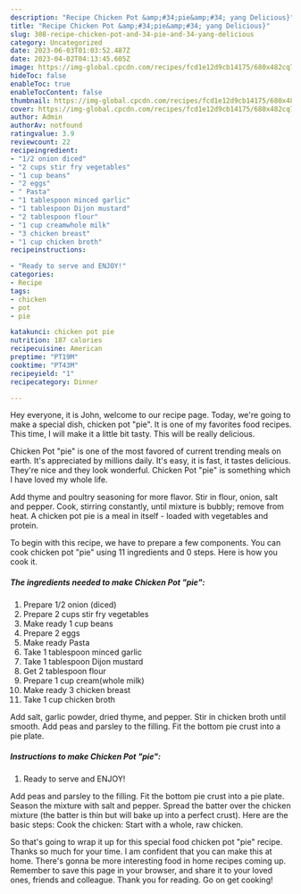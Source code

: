 ```yaml
---
description: "Recipe Chicken Pot &amp;#34;pie&amp;#34; yang Delicious}"
title: "Recipe Chicken Pot &amp;#34;pie&amp;#34; yang Delicious}"
slug: 308-recipe-chicken-pot-and-34-pie-and-34-yang-delicious
category: Uncategorized
date: 2023-06-03T01:03:52.487Z
date: 2023-04-02T04:13:45.605Z
image: https://img-global.cpcdn.com/recipes/fcd1e12d9cb14175/680x482cq70/chicken-pot-pie-recipe-main-photo.jpg
hideToc: false
enableToc: true
enableTocContent: false
thumbnail: https://img-global.cpcdn.com/recipes/fcd1e12d9cb14175/680x482cq70/chicken-pot-pie-recipe-main-photo.jpg
cover: https://img-global.cpcdn.com/recipes/fcd1e12d9cb14175/680x482cq70/chicken-pot-pie-recipe-main-photo.jpg
author: Admin
authorAv: notfound
ratingvalue: 3.9
reviewcount: 22
recipeingredient:
- "1/2 onion diced"
- "2 cups stir fry vegetables"
- "1 cup beans"
- "2 eggs"
- " Pasta"
- "1 tablespoon minced garlic"
- "1 tablespoon Dijon mustard"
- "2 tablespoon flour"
- "1 cup creamwhole milk"
- "3 chicken breast"
- "1 cup chicken broth"
recipeinstructions:

- "Ready to serve and ENJOY!"
categories:
- Recipe
tags:
- chicken
- pot
- pie

katakunci: chicken pot pie 
nutrition: 187 calories
recipecuisine: American
preptime: "PT19M"
cooktime: "PT43M"
recipeyield: "1"
recipecategory: Dinner

---
```



Hey everyone, it is John, welcome to our recipe page. Today, we're going to make a special dish, chicken pot &#34;pie&#34;. It is one of my favorites food recipes. This time, I will make it a little bit tasty. This will be really delicious.

Chicken Pot &#34;pie&#34; is one of the most favored of current trending meals on earth. It's appreciated by millions daily. It's easy, it is fast, it tastes delicious. They're nice and they look wonderful. Chicken Pot &#34;pie&#34; is something which I have loved my whole life.

Add thyme and poultry seasoning for more flavor. Stir in flour, onion, salt and pepper. Cook, stirring constantly, until mixture is bubbly; remove from heat. A chicken pot pie is a meal in itself - loaded with vegetables and protein.


To begin with this recipe, we have to prepare a few components. You can cook chicken pot &#34;pie&#34; using 11 ingredients and 0 steps. Here is how you cook it.

<!--inarticleads1-->

##### The ingredients needed to make Chicken Pot &#34;pie&#34;:

1. Prepare 1/2 onion (diced)
1. Prepare 2 cups stir fry vegetables
1. Make ready 1 cup beans
1. Prepare 2 eggs
1. Make ready  Pasta
1. Take 1 tablespoon minced garlic
1. Take 1 tablespoon Dijon mustard
1. Get 2 tablespoon flour
1. Prepare 1 cup cream(whole milk)
1. Make ready 3 chicken breast
1. Take 1 cup chicken broth


Add salt, garlic powder, dried thyme, and pepper. Stir in chicken broth until smooth. Add peas and parsley to the filling. Fit the bottom pie crust into a pie plate. 

<!--inarticleads2-->

##### Instructions to make Chicken Pot &#34;pie&#34;:


1. Ready to serve and ENJOY!

Add peas and parsley to the filling. Fit the bottom pie crust into a pie plate. Season the mixture with salt and pepper. Spread the batter over the chicken mixture (the batter is thin but will bake up into a perfect crust). Here are the basic steps: Cook the chicken: Start with a whole, raw chicken. 

So that's going to wrap it up for this special food chicken pot &#34;pie&#34; recipe. Thanks so much for your time. I am confident that you can make this at home. There's gonna be more interesting food in home recipes coming up. Remember to save this page in your browser, and share it to your loved ones, friends and colleague. Thank you for reading. Go on get cooking!
